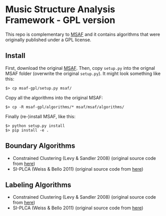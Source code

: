 # Music Structure Analysis Framework - GPL version

This repo is complementary to [MSAF](https://github.com/urinieto/msaf) and it
contains algorithms that were originally published under a GPL license.

## Install

First, download the original [MSAF](https://github.com/urinieto/msaf).
Then, copy `setup.py` into the orignal MSAF folder (overwrite the original `setup.py`).
It might look something like this:
    
    $> cp msaf-gpl/setup.py msaf/

Copy all the algorithms into the original MSAF:

    $> cp -R msaf-gpl/algorithms/* msaf/msaf/algorithms/

Finally (re-)install MSAF, like this:

    $> python setup.py install
    $> pip install -e .

## Boundary Algorithms ##

* Constrained Clustering (Levy & Sandler 2008) (original source code from [here](http://code.soundsoftware.ac.uk/projects/qm-dsp))
* SI-PLCA (Weiss & Bello 2011) (original source code from [here](http://ronw.github.io/siplca-segmentation/))

## Labeling Algorithms ##

* Constrained Clustering (Levy & Sandler 2008) (original source code from [here](http://code.soundsoftware.ac.uk/projects/qm-dsp))
* SI-PLCA (Weiss & Bello 2011) (original source code from [here](http://ronw.github.io/siplca-segmentation/))

